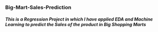 ### Big-Mart-Sales-Prediction

##### This is a Regression Project in which I have applied EDA and Machine Learning to predict the Sales of the product in Big Shopping Marts 
